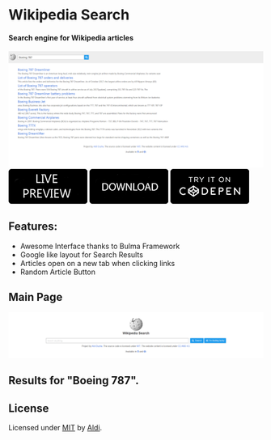 # Wikipedia Search
#### Search engine for Wikipedia articles

![](results.png)[![](live_preview.png)](https://aldiduzha.com/projects/wikipedia_search) [![](download.png)](https://github.com/aldi/wikipedia_search/archive/master.zip) [![](try_codepen.png)](https://codepen.io/aldiduzha/pen/xPymEV)

## Features:

- Awesome Interface thanks to Bulma Framework  
- Google like layout for Search Results  
- Articles open on a new tab when clicking links  
- Random Article Button  

## Main Page

![](wikipedia_search.png)

## Results for "Boeing 787".

## License

Licensed under [MIT](LICENSE) by [Aldi](https://aldiduzha.com).
